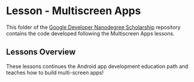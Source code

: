 # Lesson - Multiscreen Apps

This folder of the [Google Developer Nanodegree Scholarship](https://sites.google.com/knowlabs.com/gdnd2017) repository contains the code developed following the Multiscreen Apps lessons.
 
## Lessons Overview

These lessons continues the Android app development education path and teaches how to build multi-screen apps!
